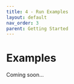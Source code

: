 ```yaml
---
title: 4 - Run Examples
layout: default
nav_order: 3
parent: Getting Started
---
```


# Examples

Coming soon...
